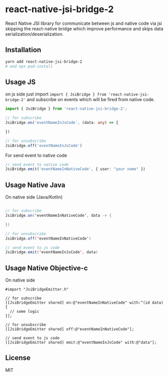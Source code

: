 # react-native-jsi-bridge-2

React Native JSI library for communicate between js and native code via jsi skipping the react-native bridge which improve performance and skips data serialization/deserialization.


## Installation

```sh
yarn add react-native-jsi-bridge-2
# and npx pod-install
```

## Usage JS

on js side just import `import { JsiBridge } from 'react-native-jsi-bridge-2'`
and subscribe on events which will be fired from native code.
```typescript
import { JsiBridge } from 'react-native-jsi-bridge-2';

// for subscribe
JsiBridge.on('eventNameInJsCode', (data: any) => {

})

// for unsubscribe
JsiBridge.off('eventNameInJsCode')
```

For send event to native code
```typescript
// send event to native code
JsiBridge.emit('eventNameInNativeCode', { user: "your name" })
```

## Usage Native Java

On native side (Java/Kotlin)
```java

// for subscribe
JsiBridge.on('eventNameInNativeCode', data -> {

})

// for unsubscribe
JsiBridge.off('eventNameInNativeCode')

// send event to js code
JsiBridge.emit('eventNameInJsCode', data)
```

## Usage Native Objective-c

On native side
```
#import "JsiBridgeEmitter.h"

// for subscribe
[[JsiBridgeEmitter shared] on:@"eventNameInNativeCode" with:^(id data) {
  // some logic
}];

// for unsubscribe
[[JsiBridgeEmitter shared] off:@"eventNameInNativeCode"];

// send event to js code
[[JsiBridgeEmitter shared] emit:@"eventNameInJsCode" with:@"data"];
```

## License

MIT
